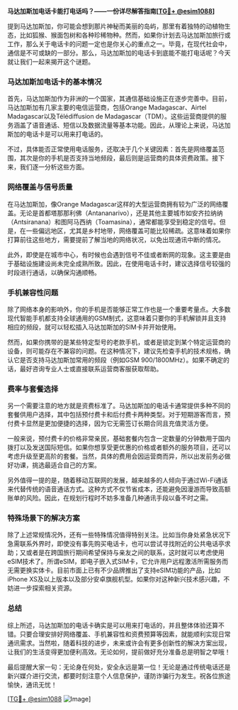**马达加斯加电话卡能打电话吗？——一份详尽解答指南[[TG💪+ @esim1088](https://t.me/s/esim1088)]**

提到马达加斯加，你可能会想到那片神秘而美丽的岛屿，那里有着独特的动植物生态，比如狐猴、猴面包树和各种珍稀物种。然而，如果你计划去马达加斯加旅行或工作，那么关于电话卡的问题一定也是你关心的重点之一。毕竟，在现代社会中，通信是不可或缺的一部分。那么，马达加斯加的电话卡到底能不能打电话呢？今天就让我们一起来揭开这个谜题。

### 马达加斯加电话卡的基本情况

首先，马达加斯加作为非洲的一个国家，其通信基础设施正在逐步完善中。目前，马达加斯加有几家主要的电信运营商，包括Orange Madagascar、Airtel Madagascar以及Télédiffusion de Madagascar（TDM）。这些运营商提供的服务涵盖了语音通话、短信以及数据流量等基本功能。因此，从理论上来说，马达加斯加的电话卡是可以用来打电话的。

不过，具体能否正常使用电话服务，还取决于几个关键因素：首先是网络覆盖范围，其次是你的手机是否支持当地频段，最后则是运营商的具体资费政策。接下来，我们逐一分析这些方面。

### 网络覆盖与信号质量

在马达加斯加，像Orange Madagascar这样的大型运营商拥有较为广泛的网络覆盖。无论是首都塔那那利佛（Antananarivo），还是其他主要城市如安齐拉纳纳（Antsiranana）和图阿马西纳（Toamasina），通常都能享受到稳定的信号。但是，在一些偏远地区，尤其是乡村地带，网络覆盖可能比较稀疏。这意味着如果你打算前往这些地方，需要提前了解当地的网络状况，以免出现通讯中断的情况。

此外，即使是在城市中心，有时候也会遇到信号不佳或者断网的现象。这主要是由于基础设施建设尚未完全成熟所致。因此，在使用电话卡时，建议选择信号较强的时段进行通话，以确保沟通顺畅。

### 手机兼容性问题

除了网络本身的影响外，你的手机是否能够正常工作也是一个重要考量点。大多数现代智能手机都支持全球通用的GSM制式，这意味着只要你的手机解锁并且支持相应的频段，就可以轻松插入马达加斯加的SIM卡并开始使用。

然而，如果你携带的是某些特定型号的老款手机，或者是锁定到某个特定运营商的设备，则可能存在不兼容的问题。在这种情况下，建议先检查手机的技术规格，确认它是否支持马达加斯加常用的频段（例如GSM 900/1800MHz）。如果不确定的话，最好咨询专业人士或直接联系运营商客服获取帮助。

### 费率与套餐选择

另一个需要注意的地方就是资费标准了。马达加斯加的电话卡通常提供多种不同的套餐供用户选择，其中包括预付费卡和后付费卡两种类型。对于短期游客而言，预付费卡显然是更加便捷的选择，因为它无需签订长期合同且充值灵活方便。

一般来说，预付费卡的价格非常亲民，基础套餐内包含一定数量的分钟数用于国内拨打以及发送国际短信。如果你想享受更优惠的价格或者额外的服务项目，还可以考虑升级至更高阶的套餐。当然，具体的费用会因运营商而异，所以出发前务必做好功课，挑选最适合自己的方案。

另外值得一提的是，随着移动互联网的发展，越来越多的人倾向于通过Wi-Fi通话来代替传统的语音通话方式。这种方式不仅节省成本，还能避免因漫游而导致高额账单的风险。因此，在规划行程时不妨多准备几种通讯手段以备不时之需。

### 特殊场景下的解决方案

除了上述常规情况外，还有一些特殊情况值得特别关注。比如当你身处紧急状况下急需联系外界时，即使没有事先购买电话卡，也可以尝试寻找附近的公共电话亭求助；又或者是在跨国旅行期间希望保持与亲友之间的联系，这时就可以考虑使用eSIM技术了。所谓eSIM，即电子嵌入式SIM卡，它允许用户远程激活所需服务而无需更换实体卡。目前市面上已有不少品牌推出了支持eSIM功能的产品，比如iPhone XS及以上版本以及部分安卓旗舰机型。如果你对这种新兴技术感兴趣，不妨进一步探索相关资源。

### 总结

综上所述，马达加斯加的电话卡确实是可以用来打电话的，并且整体体验还算不错。只要合理安排好网络覆盖、手机兼容性和资费预算等因素，就能顺利实现日常通讯需求。当然啦，随着科技的进步，未来或许会有更多创新性的解决方案出现，让我们的生活变得更加便利高效。无论如何，提前做好充分准备总是明智之举哦！

最后提醒大家一句：无论身在何处，安全永远是第一位！无论是通过传统电话还是新兴媒介进行交流，都要时刻注意个人信息保护，谨防诈骗行为发生。祝各位旅途愉快，通讯无忧！

[[TG💪+ @esim1088](https://t.me/s/esim1088) ![Image](https://i.postimg.cc/4NQfJmqS/Snipaste-2025-05-13-00-14-12.png)]